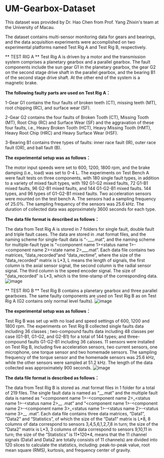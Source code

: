 # UM-Gearbox-Dataset
This dataset was provided by Dr. Hao Chen from Prof. Yang Zhixin's team at the University of Macau.

The dataset contains multi-sensor monitoring data for gears and bearings, and the data acquisition experiments were accomplished on two experimental platforms named Test Rig A and Test Rig B, respectively.

** TEST RIG A **
Test Rig A is driven by a motor and the transmission system comprises a planetary gearbox and a parallel gearbox. The fault components include the sun gear G1 in the planetary gearbox, the gear G2 on the second stage drive shaft in the parallel gearbox, and the bearing B1 of the second stage drive shaft. At the other end of the system is a magnetic brake. 

**The following faulty parts are used on Test Rig A：**

1-Gear G1 contains the four faults of broken teeth (CT), missing teeth (MT), root chipping (RC), and surface wear (SF). 

2-Gear G2 contains the four faults of Broken Tooth (CT), Missing Tooth (MT), Root Chip (RC) and Surface Wear (SF) and the aggravation of these four faults, i.e., Heavy Broken Tooth (HCT), Heavy Missing Tooth (HMT), Heavy Root Chip (HRC) and Heavy Surface Wear (HSF).

3-Bearing B1 contains three types of faults: inner race fault (IR), outer race fault (OR), and ball fault (B).

**The experimental setup was as follows：**

The motor input speeds were set to 600, 1200, 1800 rpm, and the brake damping (i.e., load) was set to 0-4 L. The experiments on Test Bench A were fault tests on three components, with 180 single fault types, in addition to a variety of mixed fault types, with 192 G1-G2 mixed faults, 72 G1-B1 mixed faults, 96 G2-B1 mixed faults, and 144 G1-G2-B1 mixed faults. 144 types, and 96 types of G1-G2-B1 mixed faults. Two acceleration sensors were mounted on the test bench A. The sensors had a sampling frequency of 25.0%. The sampling frequency of the sensors was 25.6 kHz. The duration of collected data was approximately 3600 seconds for each type.

**The data file format is described as follows：**

The data from Test Rig A is stored in 7 folders for single fault, double fault and triple fault cases. The data are stored in .mat format files, and the naming scheme for single-fault data is “<component name>-<status name>\_<RPM>\_<load>\_<time>.mat”, and the naming scheme for multiple-fault type is “<component name 1><status name 1>-<component name 2><state name 2>\_<RPM>\_<Load>\_<Time>.mat”. Each data file contains two matrices, ”data_recorded“and “data_rectime”, where the size of the “data_recorded” matrix is L\*3, L means the length of signals, the first column is the axial sensor signal, the second column is the radial sensor signal. The third column is the speed encoder signal. The size of "data_recorded” is L\*3, which is the time-stamp of the corresponding data.
![image]([https://github.com/CH-0909/UM-Gearbox-Dataset/blob/main/images/test_rig_A.jpg])


** TEST RIG B **
Test Rig B contains a planetary gearbox and three parallel gearboxes. The same faulty components are used on Test Rig B as on Test Rig A (G2 contains only normal level faults).
![image]([https://github.com/CH-0909/UM-Gearbox-Dataset/images/test_rig_B.jpg](https://github.com/CH-0909/UM-Gearbox-Dataset/blob/main/images/test_rig_B.jpg)) 

**The experimental setup was as follows：**

Test Rig B was set up with no load and speed settings of 600, 1200 and 1800 rpm. The experiments on Test Rig B collected single faults data including 36 classes ; two-compound faults data including 48 classes per case (G1-B1, G1-G2, and G2-B1) for a total of 144 types; and three-compound faults G1-G2-B1 including 36 calsses. 11 sensors were installed on Test Rig B, including five acceleration sensors, two current sensors, one microphone, one torque sensor and two homemade sensors. The sampling frequency of the torque sensor and the homemade sensors was 25.6 kHz, while the other sensors were sampled at 51.2 kHz. The length of the data collected was approximately 900 seconds.
![image](https://github.com/CH-0909/UM-Gearbox-Dataset/images/sensor_channels.jpg) 

**The data file format is described as follows：**

The data from Test Rig B is stored as .mat format files in 1 folder for a total of 219 files. The single fault data is named as “<component name><status name>\_<RPM>\_<load>.mat” and the multiple fault data is named as “<component name 1>-<component name 2>\_<status name 1>-<status name 2>\_<RPM>\_ <load>.mat” and “<component name 1>-<component name 2>-<component name 3>\_<status name 1>-<status name 2>-<status name 3>\_<RPM>\_ <load>.mat”. Each data file contains three data matrices, “Data1”, “Data2” and “Statistics”, of which the size of the “Data1” matrix is L\*8, 8 columns of data correspond to sensors 3,4,5,6,1,2,7,8 in turn; the size of the “Data2” matrix is L\*3, 3 columns of data correspond to sensors 9,10,11 in turn; the size of the “Statistics”  is 11\*120\*4, means that the 11 channel signals (Data1 and Data2 are totally consists of 11 channels) are divided into 120 slices to calculate the statistics, including: peak-to-peak value, root mean square (RMS), kurtosis, and frequency center of gravity.


